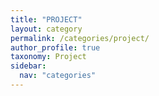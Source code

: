 ```yaml
---
title: "PROJECT"
layout: category
permalink: /categories/project/
author_profile: true
taxonomy: Project
sidebar:
  nav: "categories"
---
```

